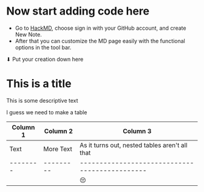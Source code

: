 # Now start adding code here
- Go to [HackMD](https://hackmd.io/), choose sign in with your GitHub account, and create New Note.
- After that you can customize the MD page easily with the functional options in the tool bar.

⬇ Put your creation down here

# This is a title

This is some descriptive text

I guess we need to make a table

| Column 1 | Column 2  |     Column 3                                   |
| -------- | --------- | ---------------------------------------------- |
| Text     | More Text | As it turns out, nested tables aren't all that |
| -------- | --------- | ---------------------------------------------- |
|          |           |                    😔                          |